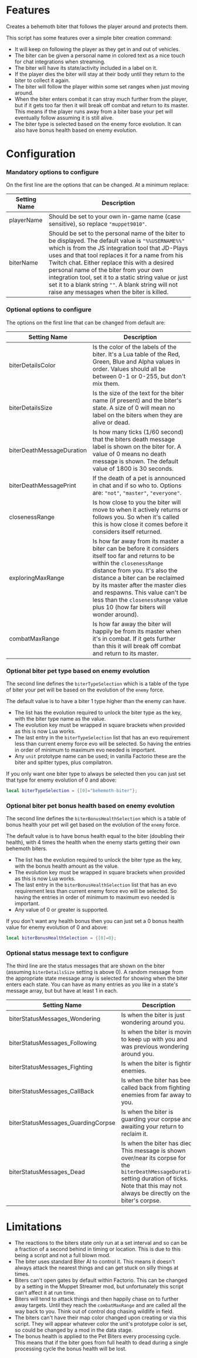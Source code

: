# Features

Creates a behemoth biter that follows the player around and protects them.

This script has some features over a simple biter creation command:

- It will keep on following the player as they get in and out of vehicles.
- The biter can be given a personal name in colored text as a nice touch for chat integrations when streaming.
- The biter will have its state/activity included in a label on it.
- If the player dies the biter will stay at their body until they return to the biter to collect it again.
- The biter will follow the player within some set ranges when just moving around.
- When the biter enters combat it can stray much further from the player, but if it gets too far then it will break off combat and return to its master. This means if the player runs away from a biter base your pet will eventually follow assuming it is still alive.
- The biter type is selected based on the enemy force evolution. It can also have bonus health based on enemy evolution.



# Configuration

### Mandatory options to configure

On the first line are the options that can be changed. At a minimum replace:

| Setting Name | Description |
| --- | --- |
| playerName | Should be set to your own in-game name (case sensitive), so replace `"muppet9010"`. |
| biterName | Should be set to the personal name of the biter to be displayed. The default value is `"%%USERNAME%%"` which is from the JS integration tool that JD-Plays uses and that tool replaces it for a name from his Twitch chat. Either replace this with a desired personal name of the biter from your own integration tool, set it to a static string value or just set it to a blank string `""`. A blank string will not raise any messages when the biter is killed.|

### Optional options to configure

The options on the first line that can be changed from default are:

| Setting Name | Description |
| --- | --- |
| biterDetailsColor | Is the color of the labels of the biter. It's a Lua table of the Red, Green, Blue and Alpha values in order. Values should all be between 0-1 or 0-255, but don't mix them. |
| biterDetailsSize | Is the size of the text for the biter name (if present) and the biter's state. A size of 0 will mean no label on the biters when they are alive or dead. |
| biterDeathMessageDuration | Is how many ticks (1/60 second) that the biters death message label is shown on the biter for. A value of 0 means no death message is shown. The default value of 1800 is 30 seconds. |
| biterDeathMessagePrint | If the death of a pet is announced in chat and if so who to. Options are: `"not"`, `"master"`, `"everyone"`. |
| closenessRange | Is how close to you the biter will move to when it actively returns or follows you. So when it's called this is how close it comes before it considers itself returned. |
| exploringMaxRange | Is how far away from its master a biter can be before it considers itself too far and returns to be within the `closenessRange` distance from you. It's also the distance a biter can be reclaimed by its master after the master dies and respawns. This value can't be less than the `closenessRange` value plus 10 (how far biters will wonder around). |
| combatMaxRange | Is how far away the biter will happily be from its master when it's in combat. If it gets further than this it will break off combat and return to its master. |

### Optional biter pet type based on enemy evolution

The second line defines the `biterTypeSelection` which is a table of the type of biter your pet will be based on the evolution of the `enemy` force.

The default value is to have a biter 1 type higher than the enemy can have.

- The list has the evolution required to unlock the biter type as the key, with the biter type name as the value.
- The evolution key must be wrapped in square brackets when provided as this is now Lua works.
- The last entry in the `biterTypeSelection` list that has an evo requirement less than current enemy force evo will be selected. So having the entries in order of minimum to maximum evo needed is important.
- Any `unit` prototype name can be used; in vanilla Factorio these are the biter and spitter types, plus compilatron.

If you only want one biter type to always be selected then you can just set that type for enemy evolution of 0 and above:
```Lua
local biterTypeSelection = {[0]="behemoth-biter"};
```

### Optional biter pet bonus health based on enemy evolution

The second line defines the `biterBonusHealthSelection` which is a table of bonus health your pet will get based on the evolution of the `enemy` force.

The default value is to have bonus health equal to the biter (doubling their health), with 4 times the health when the enemy starts getting their own behemoth biters.

- The list has the evolution required to unlock the biter type as the key, with the bonus health amount as the value.
- The evolution key must be wrapped in square brackets when provided as this is now Lua works.
- The last entry in the `biterBonusHealthSelection` list that has an evo requirement less than current enemy force evo will be selected. So having the entries in order of minimum to maximum evo needed is important.
- Any value of 0 or greater is supported.

If you don't want any health bonus then you can just set a 0 bonus health value for enemy evolution of 0 and above:
```Lua
local biterBonusHealthSelection = {[0]=0};
```

### Optional status message text to configure

The third line are the status messages that are shown on the biter (assuming `biterDetailsSize` setting is above 0). A random message from the appropriate state message array is selected for showing when the biter enters each state. You can have as many entries as you like in a state's message array, but but have at least 1 in each.

| Setting Name | Description |
| --- | --- |
| biterStatusMessages_Wondering | Is when the biter is just wondering around you. |
| biterStatusMessages_Following | Is when the biter is moving to keep up with you and was previous wondering around you. |
| biterStatusMessages_Fighting | Is when the biter is fighting enemies. |
| biterStatusMessages_CallBack | Is when the biter has been called back from fighting enemies from far away to you. |
| biterStatusMessages_GuardingCorpse | Is when the biter is guarding your corpse and awaiting your return to reclaim it. |
| biterStatusMessages_Dead | Is when the biter has died. This message is shown over/near its corpse for the `biterDeathMessageDuration` setting duration of ticks. Note that this may not always be directly on the biter's corpse. |



# Limitations

- The reactions to the biters state only run at a set interval and so can be a fraction of a second behind in timing or location. This is due to this being a script and not a full blown mod.
- The biter uses standard Biter AI to control it. This means it doesn't always attack the nearest things and can get stuck on silly things at times.
- Biters can't open gates by default within Factorio. This can be changed by a setting in the Muppet Streamer mod, but unfortunately this script can't affect it at run time.
- Biters will tend to attack things and then happily chase on to further away targets. Until they reach the `combatMaxRange` and are called all the way back to you. Think out of control dog chasing wildlife in field.
- The biters can't have their map color changed upon creating or via this script. They will appear whatever color the unit's prototype color is set, so could be changed by a mod in the data stage.
- The bonus health is applied to the Pet Biters every processing cycle. This means that if the biter goes from full health to dead during a single processing cycle the bonus health will be lost.